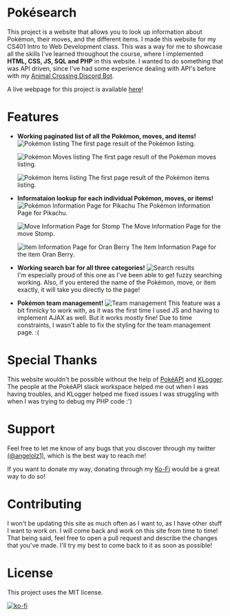 # Pokésearch
This project is a website that allows you to look up information about Pokémon, their moves, and the different items. I made this website for my CS401 Intro to Web Development class. This was a way for me to showcase all the skills I've learned throughout the course, where I implemented **HTML, CSS, JS, SQL and PHP** in this website. I wanted to do something that was API driven, since I've had some experience dealing with API's before with my [Animal Crossing Discord Bot](https://top.gg/bot/701038771776520222).

A live webpage for this project is available [here](https://www.pokesearch.org/)!

# Features
- **Working paginated list of all the Pokémon, moves, and items!**
    ![Pokémon listing](https://i.imgur.com/vSyxmVN.png)
    The first page result of the Pokémon listing.
    
    ![Pokémon Moves listing](https://i.imgur.com/m9dHQ2l.png)
    The first page result of the Pokémon moves listing.

    ![Pokémon Items listing](https://i.imgur.com/dDYSSml.png)
    The first page result of the Pokémon items listing.
    
- **Informataion lookup for each individual Pokémon, moves, or items!**
    ![Pokémon Information Page for Pikachu](https://i.imgur.com/SENJm5G.png)
    The Pokémon Information Page for Pikachu.
    
    ![Move Information Page for Stomp](https://i.imgur.com/HTd7MP4.png)
    The Move Information Page for the move Stomp.

    ![Item Information Page for Oran Berry](https://i.imgur.com/yz5yzaP.png)
    The Item Information Page for the item Oran Berry.

- **Working search bar for all three categories!**
    ![Search results](https://i.imgur.com/OkQ0h9O.png)  
    I'm especially proud of this one as I've been able to get fuzzy searching working. Also, if you entered the name of the Pokémon, move, or item exactly, it will take you directly to the page!

- **Pokémon team management!**
    ![Team management](https://i.imgur.com/nM4t8I3.png)
    This feature was a bit finnicky to work with, as it was the first time I used JS and having to implement AJAX as well. But it works mostly fine! Due to time constraints, I wasn't able to fix the styling for the team management page. :(

# Special Thanks
This website wouldn't be possible without the help of [PokéAPI](https://pokeapi.co/) and [KLogger](https://github.com/katzgrau/KLogger). The people at the PokéAPI slack workspace helped me out when I was having troubles, and KLogger helped me fixed issues I was struggling with when I was trying to debug my PHP code :')

# Support
Feel free to let me know of any bugs that you discover through my twitter [(@angelolz1)](https://twitter.com/angelolz1), which is the best way to reach me!

If you want to donate my way, donating through my [Ko-Fi](https://ko-fi.com/angelolz) would be a great way to do so!

# Contributing
I won't be updating this site as much often as I want to, as I have other stuff I want to work on. I will come back and work on this site from time to time! That being said, feel free to open a pull request and describe the changes that you've made. I'll try my best to come back to it as soon as possible!

# License
This project uses the MIT license.

[![ko-fi](https://ko-fi.com/img/githubbutton_sm.svg)](https://ko-fi.com/T6T61FBQB)
